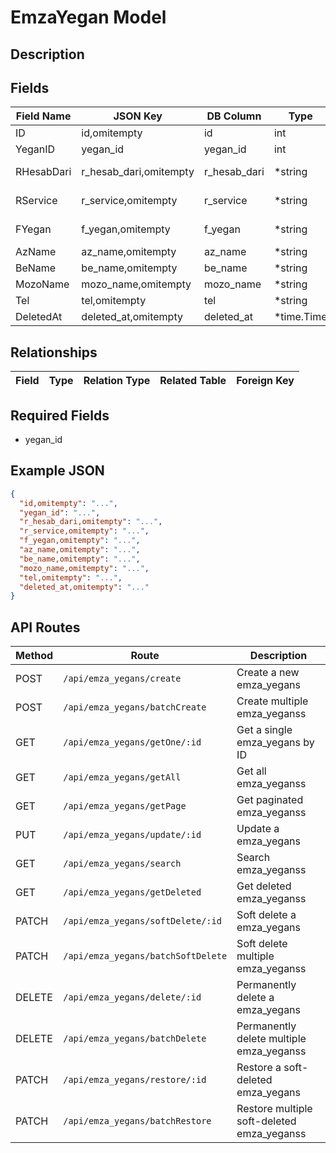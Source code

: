 # EmzaYegan Model

## Description


## Fields
| Field Name | JSON Key | DB Column | Type | Required | Validation | Description |
|------------|----------|-----------|------|----------|------------|-------------|
| ID | id,omitempty | id | int | false | omitempty,gt=0 |  |
| YeganID | yegan_id | yegan_id | int | true | required,gt=0,exists=yegan.id |  |
| RHesabDari | r_hesab_dari,omitempty | r_hesab_dari | *string | false | omitempty,max=255,regex=epns | رئیس حسابداری |
| RService | r_service,omitempty | r_service | *string | false | omitempty,max=255,regex=epns | رئیس سرویس |
| FYegan | f_yegan,omitempty | f_yegan | *string | false | omitempty,max=255,regex=epns | فرمانده ی یگان |
| AzName | az_name,omitempty | az_name | *string | false | omitempty,max=255,regex=epns | از نامه |
| BeName | be_name,omitempty | be_name | *string | false | omitempty,max=255,regex=epns | به نامه |
| MozoName | mozo_name,omitempty | mozo_name | *string | false | omitempty,max=255,regex=epns | موضوع نامه |
| Tel | tel,omitempty | tel | *string | false | omitempty,min=4,max=11,regexp=tel | تلفن |
| DeletedAt | deleted_at,omitempty | deleted_at | *time.Time | false | omitempty,pasttime |  |


## Relationships
| Field | Type | Relation Type | Related Table | Foreign Key |
|-------|------|---------------|---------------|-------------|


## Required Fields
- yegan_id

## Example JSON
```json
{
  "id,omitempty": "...",
  "yegan_id": "...",
  "r_hesab_dari,omitempty": "...",
  "r_service,omitempty": "...",
  "f_yegan,omitempty": "...",
  "az_name,omitempty": "...",
  "be_name,omitempty": "...",
  "mozo_name,omitempty": "...",
  "tel,omitempty": "...",
  "deleted_at,omitempty": "..."
}
```

## API Routes
| Method | Route | Description |
|--------|-------|-------------|
| POST | `/api/emza_yegans/create` | Create a new emza_yegans |
| POST | `/api/emza_yegans/batchCreate` | Create multiple emza_yeganss |
| GET | `/api/emza_yegans/getOne/:id` | Get a single emza_yegans by ID |
| GET | `/api/emza_yegans/getAll` | Get all emza_yeganss |
| GET | `/api/emza_yegans/getPage` | Get paginated emza_yeganss |
| PUT | `/api/emza_yegans/update/:id` | Update a emza_yegans |
| GET | `/api/emza_yegans/search` | Search emza_yeganss |
| GET | `/api/emza_yegans/getDeleted` | Get deleted emza_yeganss |
| PATCH | `/api/emza_yegans/softDelete/:id` | Soft delete a emza_yegans |
| PATCH | `/api/emza_yegans/batchSoftDelete` | Soft delete multiple emza_yeganss |
| DELETE | `/api/emza_yegans/delete/:id` | Permanently delete a emza_yegans |
| DELETE | `/api/emza_yegans/batchDelete` | Permanently delete multiple emza_yeganss |
| PATCH | `/api/emza_yegans/restore/:id` | Restore a soft-deleted emza_yegans |
| PATCH | `/api/emza_yegans/batchRestore` | Restore multiple soft-deleted emza_yeganss |

